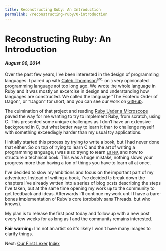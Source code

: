 ```yaml
---
title: Reconstructing Ruby: An Introduction
permalink: /reconstructing-ruby/0-introduction
---
```


# Reconstructing Ruby: An Introduction
#### *August 06, 2014*

Over the past few years, I've been interested in the design of programming languages. I paired up with [Caleb Thompson](https://web.archive.org/web/20220522231834/http://calebthompson.io/)<sup>arc.</sup> on a very opinionated programming language not too long ago. We wrote the whole language in Ruby and it was mostly an excercise in design and understanding how languages are constructed. We called the language "The Esoteric Order of Dagon", or "Dagon" for short, and you can see our work on [GitHub](https://github.com/halogenandtoast/dagon).

The culmination of that project and reading [Ruby Under a Microscope](https://patshaughnessy.net/ruby-under-a-microscope) paved the way for me wanting to try to implement Ruby, from scratch, using C. This presented some unique challenges as I don't have an extensive background in C, but what better way to learn it than to challenge myself with something exceedingly harder than my usual toy applications.

I initially started this process by trying to write a book, but I had never done that either. So on top of trying to learn C and the art of writing a programming language, I was also trying to learn [LaTeX](https://www.latex-project.org) and how to structure a technical book. This was a huge mistake, nothing slows your progress more than having a ton of things you have to learn all at once.

I've decided to slow my ambitions and focus on the important part of my adventure. Instead of writing a book, I've decided to break down the chapters I've already written into a series of blog posts describing the steps I've taken, but at the same time opening my work up to the community to get feedback and ideas. Afterwards I'll continue my work until I have a bare-bones implementation of Ruby's core (probably sans Threads, but who knows).

My plan is to release the first post today and follow up with a new post every few weeks for as long as I and the community remains interested.

**Fair warning:** I'm not an artist so it's likely I won't have many images to clarify things.

Next: [Our First Lexer](./1-our-first-lexer.md)
[Index](./index.md)
